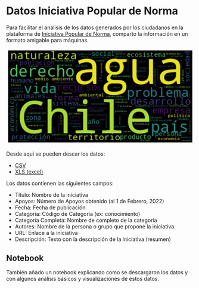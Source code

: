 # Datos Iniciativa Popular de Norma
Para facilitar el análisis de los datos generados por los ciudadanos en la plataforma de [Iniciativa Popular de Norma]( https://plataforma.chileconvencion.cl/m/iniciativa_popular/), comparto la información en un formato amigable para máquinas. 

![Nube de Palabras Medioambiente](https://github.com/digitalTranshumant/ipn/raw/main/medio_ambiente.jpg)


Desde aquí se pueden descar los datos:
* [CSV](https://raw.githubusercontent.com/digitalTranshumant/ipn/main/iniciativas_resultado_final.csv)
* [XLS (excel)](https://github.com/digitalTranshumant/ipn/raw/main/iniciativas_resultado_final.xls)


Los datos contienen las siguientes campos:

* Título: Nombre de la iniciativa
* Apoyos: Número de Apoyos obtenido (al 1 de Febrero, 2022)
* Fecha: Fecha de publicación
* Categoría: Código de Categoria (ex: conocimiento)
* Categoría Completa: Nombre de completo de la categoría
* Autores: Nombre de la persona o grupo que propone la iniciativa.
* URL: Enlace a la iniciativa
* Descripción: Texto con la descripción de la iniciativa (resumen)

## Notebook

También añado un notebook explicando como se descargaron los datos y con algunos análisis básicos y visualizaciones de estos datos.
